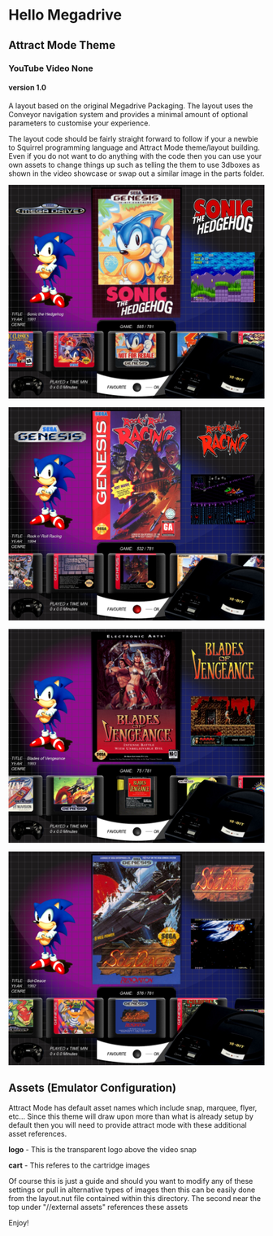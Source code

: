 # Hello Megadrive

## Attract Mode Theme

### YouTube Video None
#### version 1.0

A layout based on the original Megadrive Packaging. The layout uses the Conveyor navigation system and provides a minimal amount of optional parameters to customise your experience.

The layout code should be fairly straight forward to follow if your a newbie to Squirrel programming language and Attract Mode theme/layout building. Even if you do not want to do anything with the code then you can use your own assets to change things up such as telling the them to use 3dboxes as shown in the video showcase or swap out a similar image in the parts folder.

![Megadrive Logo on](/parts/gitscreen1.jpg)

![Genesis Logo on Favourite Light on](/parts/gitscreen2.jpg)

![Example of large cart](/parts/gitscreen3.jpg)

![Logo off](/parts/gitscreen4.jpg)

## Assets (Emulator Configuration)

Attract Mode has default asset names which include snap, marquee, flyer, etc... Since this theme will draw upon more than what is already setup by default then you will need to provide attract mode with these additional asset references.

**logo** - This is the transparent logo above the video snap

**cart** - This referes to the cartridge images

Of course this is just a guide and should you want to modify any of these settings or pull in alternative types of images then this can be easily done from the layout.nut file contained within this directory. The second near the top under "//external assets" references these assets

Enjoy!

